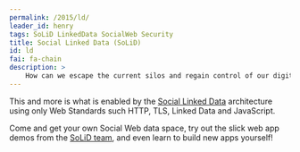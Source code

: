 ```yaml
---
permalink: /2015/ld/
leader_id: henry
tags: SoLiD LinkedData SocialWeb Security
title: Social Linked Data (SoLiD)
id: ld
fai: fa-chain
description: >
    How can we escape the current silos and regain control of our digital life? How can we regain our identity? How can we help organisations co-operate without loosing their autonomy? 
---
```


This and more is what is enabled by the [Social Linked Data](https://github.com/linkeddata/SoLiD) architecture using only Web Standards such HTTP, TLS, Linked Data and JavaScript.
    
Come and get your own Social Web data space, try out the slick web app demos from the [SoLiD team](https://github.com/orgs/linkeddata/people), and even learn to build new apps yourself!
